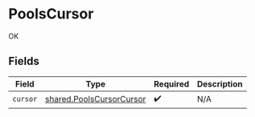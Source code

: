 # PoolsCursor

OK


## Fields

| Field                                                                | Type                                                                 | Required                                                             | Description                                                          |
| -------------------------------------------------------------------- | -------------------------------------------------------------------- | -------------------------------------------------------------------- | -------------------------------------------------------------------- |
| `cursor`                                                             | [shared.PoolsCursorCursor](../../models/shared/poolscursorcursor.md) | :heavy_check_mark:                                                   | N/A                                                                  |